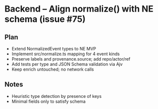 # Backend – Align normalize() with NE schema (issue #75)

## Plan
- Extend NormalizedEvent types to NE MVP
- Implement src/normalize.ts mapping for 4 event kinds
- Preserve labels and provenance.source; add repo/actor/ref
- Add tests per type and JSON Schema validation via Ajv
- Keep enrich untouched; no network calls

## Notes
- Heuristic type detection by presence of keys
- Minimal fields only to satisfy schema
